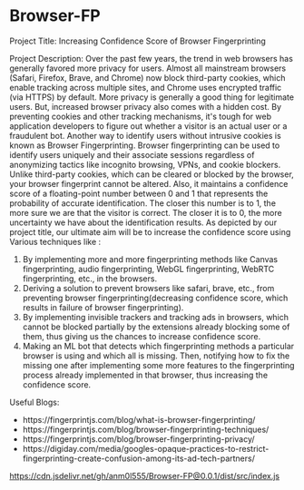 # Browser-FP
Project Title: Increasing Confidence Score of Browser Fingerprinting

Project Description:
Over the past few years, the trend in web browsers has generally favored more privacy for users. Almost all mainstream browsers (Safari, Firefox, Brave, and Chrome) now block third-party cookies, which enable tracking across multiple sites, and Chrome uses encrypted traffic (via HTTPS) by default.
More privacy is generally a good thing for legitimate users. But, increased browser privacy also comes with a hidden cost. By preventing cookies and other tracking mechanisms, it's tough for web application developers to figure out whether a visitor is an actual user or a fraudulent bot. Another way to identify users without intrusive cookies is known as Browser Fingerprinting. Browser fingerprinting can be used to identify users uniquely and their associate sessions regardless of anonymizing tactics like incognito browsing, VPNs, and cookie blockers. Unlike third-party cookies, which can be cleared or blocked by the browser, your browser fingerprint cannot be altered. Also, it maintains a confidence score of a floating-point number between 0 and 1 that represents the probability of accurate identification. The closer this number is to 1, the more sure we are that the visitor is correct. The closer it is to 0, the more uncertainty we have about the identification results.
As depicted by our project title, our ultimate aim will be to increase the confidence score using Various techniques like :
1) By implementing more and more fingerprinting methods like Canvas fingerprinting, audio fingerprinting, WebGL fingerprinting, WebRTC fingerprinting, etc., in the browsers.
2) Deriving a solution to prevent browsers like safari, brave, etc., from preventing browser fingerprinting(decreasing confidence score, which results in failure of browser fingerprinting).
3) By implementing invisible trackers and tracking ads in browsers, which cannot be blocked partially by the extensions already blocking some of them, thus giving us the chances to increase confidence score.
4) Making an ML bot that detects which fingerprinting methods a particular browser is using and which all is missing. Then, notifying how to fix the missing one after implementing some more features to the fingerprinting process already implemented in that browser, thus increasing the confidence score.

Useful Blogs:
<ul>
<li>https://fingerprintjs.com/blog/what-is-browser-fingerprinting/ </li>
<li>https://fingerprintjs.com/blog/browser-fingerprinting-techniques/</li>
<li>https://fingerprintjs.com/blog/browser-fingerprinting-privacy/</li>
<li>https://digiday.com/media/googles-opaque-practices-to-restrict-fingerprinting-create-confusion-among-its-ad-tech-partners/</li>
</ul>



https://cdn.jsdelivr.net/gh/anm0l555/Browser-FP@0.0.1/dist/src/index.js